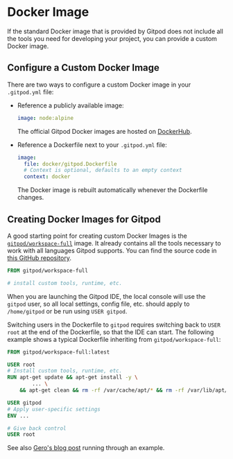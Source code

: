 # Docker Image

If the standard Docker image that is provided by Gitpod does not include all the tools you need for
developing your project, you can provide a custom Docker image.

## Configure a Custom Docker Image

There are two ways to configure a custom Docker image in your `.gitpod.yml` file:

* Reference a publicly available image:

    ```yaml
    image: node:alpine
    ```
    The official Gitpod Docker images are hosted on [DockerHub](https://hub.docker.com/u/gitpod/).
* Reference a Dockerfile next to your `.gitpod.yml` file:

    ```yaml
    image:
      file: docker/gitpod.Dockerfile
      # Context is optional, defaults to an empty context
      context: docker
    ```
    The Docker image is rebuilt automatically whenever the Dockerfile changes.

## Creating Docker Images for Gitpod

A good starting point for creating custom Docker Images is the
[`gitpod/workspace-full`](https://hub.docker.com/r/gitpod/workspace-full/) image. It already contains all the tools necessary to work with all languages Gitpod supports.
You can find the source code in [this GitHub repository](https://github.com/gitpod-io/workspace-images).

```Dockerfile
FROM gitpod/workspace-full

# install custom tools, runtime, etc.
```

When you are launching the Gitpod IDE, the local console will use the `gitpod` user, so all local settings, config file, etc. should apply to `/home/gitpod` or be run using `USER gitpod`.

Switching users in the Dockerfile to `gitpod` requires switching back to `USER root` at the end of the Dockerfile, so that the IDE can start. The following example shows a typical Dockerfile inheriting from `gitpod/workspace-full`:
```Dockerfile
FROM gitpod/workspace-full:latest

USER root
# Install custom tools, runtime, etc.
RUN apt-get update && apt-get install -y \
        ... \
    && apt-get clean && rm -rf /var/cache/apt/* && rm -rf /var/lib/apt/lists/* && rm -rf /tmp/*

USER gitpod
# Apply user-specific settings
ENV ...

# Give back control
USER root
```

See also [Gero's blog post](/blog/docker-in-gitpod) running through an example.
